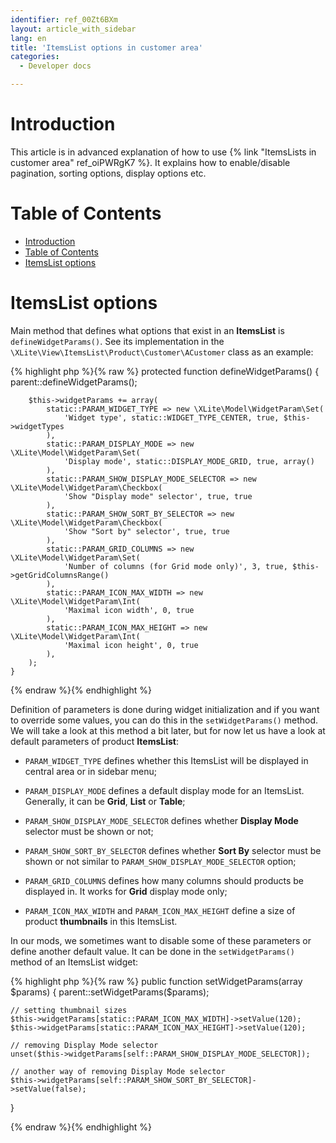 ```yaml
---
identifier: ref_00Zt6BXm
layout: article_with_sidebar
lang: en
title: 'ItemsList options in customer area'
categories:
  - Developer docs

---
```



# Introduction

This article is in advanced explanation of how to use {% link "ItemsLists in customer area" ref_oiPWRgK7 %}. It explains how to enable/disable pagination, sorting options, display options etc.

# Table of Contents

*   [Introduction](#introduction)
*   [Table of Contents](#table-of-contents)
*   [ItemsList options](#itemslist-options)

# ItemsList options

Main method that defines what options that exist in an **ItemsList** is `defineWidgetParams()`. See its implementation in the `\XLite\View\ItemsList\Product\Customer\ACustomer` class as an example: 

{% highlight php %}{% raw %}
    protected function defineWidgetParams()
    {
        parent::defineWidgetParams();

        $this->widgetParams += array(
            static::PARAM_WIDGET_TYPE => new \XLite\Model\WidgetParam\Set(
                'Widget type', static::WIDGET_TYPE_CENTER, true, $this->widgetTypes
            ),
            static::PARAM_DISPLAY_MODE => new \XLite\Model\WidgetParam\Set(
                'Display mode', static::DISPLAY_MODE_GRID, true, array()
            ),
            static::PARAM_SHOW_DISPLAY_MODE_SELECTOR => new \XLite\Model\WidgetParam\Checkbox(
                'Show "Display mode" selector', true, true
            ),
            static::PARAM_SHOW_SORT_BY_SELECTOR => new \XLite\Model\WidgetParam\Checkbox(
                'Show "Sort by" selector', true, true
            ),
            static::PARAM_GRID_COLUMNS => new \XLite\Model\WidgetParam\Set(
                'Number of columns (for Grid mode only)', 3, true, $this->getGridColumnsRange()
            ),
            static::PARAM_ICON_MAX_WIDTH => new \XLite\Model\WidgetParam\Int(
                'Maximal icon width', 0, true
            ),
            static::PARAM_ICON_MAX_HEIGHT => new \XLite\Model\WidgetParam\Int(
                'Maximal icon height', 0, true
            ),
        );
    }
{% endraw %}{% endhighlight %}

Definition of parameters is done during widget initialization and if you want to override some values, you can do this in the `setWidgetParams()` method. We will take a look at this method a bit later, but for now let us have a look at default parameters of product **ItemsList**:

*   `PARAM_WIDGET_TYPE` defines whether this ItemsList will be displayed in central area or in sidebar menu;

*   `PARAM_DISPLAY_MODE` defines a default display mode for an ItemsList. Generally, it can be **Grid**, **List** or **Table**;

*   `PARAM_SHOW_DISPLAY_MODE_SELECTOR` defines whether **Display Mode** selector must be shown or not;

*   `PARAM_SHOW_SORT_BY_SELECTOR` defines whether **Sort By** selector must be shown or not similar to `PARAM_SHOW_DISPLAY_MODE_SELECTOR` option;

*   `PARAM_GRID_COLUMNS` defines how many columns should products be displayed in. It works for **Grid** display mode only;

*   `PARAM_ICON_MAX_WIDTH` and `PARAM_ICON_MAX_HEIGHT` define a size of product **thumbnails** in this ItemsList.

In our mods, we sometimes want to disable some of these parameters or define another default value. It can be done in the `setWidgetParams()` method of an ItemsList widget: 

{% highlight php %}{% raw %}
public function setWidgetParams(array $params)
{
	parent::setWidgetParams($params);

	// setting thumbnail sizes
	$this->widgetParams[static::PARAM_ICON_MAX_WIDTH]->setValue(120);
	$this->widgetParams[static::PARAM_ICON_MAX_HEIGHT]->setValue(120);

	// removing Display Mode selector
	unset($this->widgetParams[self::PARAM_SHOW_DISPLAY_MODE_SELECTOR]); 

	// another way of removing Display Mode selector
	$this->widgetParams[self::PARAM_SHOW_SORT_BY_SELECTOR]->setValue(false);
}

{% endraw %}{% endhighlight %}